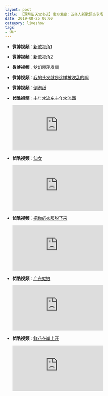 ```yaml
---
layout: post
title: 【深圳旧天堂书店】南方发廊：五条人新歌预热专场
date: 2019-08-25 00:00
category: liveshow
tags:
- 演出
---
```


* **微博视频**：[新歌视角1](https://weibo.com/tv/show/1034:4490009005195283?from=old_pc_videoshow)

* **微博视频**：[新歌视角2](https://weibo.com/tv/show/1034:4409289515680379?from=old_pc_videoshow)

* **微博视频**：[梦幻丽莎发廊](https://weibo.com/tv/show/1034:4409292040904510?from=old_pc_videoshow)

* **微博视频**：[我的头发就是这样被吹乱的啊](https://weibo.com/tv/show/1034:4409275703861787?from=old_pc_videoshow)

* **微博视频**：[倒港纸](https://weibo.com/tv/show/1034:4409273426604736?from=old_pc_videoshow)

* **优酷视频**：[十年水流东十年水流西](https://v.youku.com/v_show/id_XNDMzNDcxOTc0MA==.html?spm=a2hbt.13141534.app.5~5!2~5!2~5~5~5!2~5~5!2~5!2~5!2~5~5~A)

  <div class="iframe-container"><iframe class="responsive-iframe" src="https://player.youku.com/embed/XNDMzNDcxOTc0MA==" frameborder="no" allowfullscreen="true"></iframe></div>

* **优酷视频**：[仙女](https://v.youku.com/v_show/id_XNDMzMTg1MzE2OA==.html?spm=a2hbt.13141534.app.5~5!2~5!2~5~5~5!2~5~5!2~5!2~5!2~5~5!2~A)

  <div class="iframe-container"><iframe class="responsive-iframe" src="https://player.youku.com/embed/XNDMzMTg1MzE2OA==" frameborder="no" allowfullscreen="true"></iframe></div>

* **优酷视频**：[把你的衣服脱下来](https://v.youku.com/v_show/id_XNDMzMTg1NTc1Mg==.html?spm=a2hbt.13141534.app.5~5!2~5!2~5~5~5!2~5~5!2~5!2~5!2~5~5!3~A)

  <div class="iframe-container"><iframe class="responsive-iframe" src="https://player.youku.com/embed/XNDMzMTg1NTc1Mg==" frameborder="no" allowfullscreen="true"></iframe></div>

* **优酷视频**：[广东姑娘](https://v.youku.com/v_show/id_XNDMzMDUwNzcwMA==.html?spm=a2hbt.13141534.app.5~5!2~5!2~5~5~5!2~5~5!2~5!2~5!2~5~5!4~A)

  <div class="iframe-container"><iframe class="responsive-iframe" src="https://player.youku.com/embed/XNDMzMDUwNzcwMA==" frameborder="no" allowfullscreen="true"></iframe></div>

* **优酷视频**：[鲜花在岸上开](https://v.youku.com/v_show/id_XNDMzMDUwMDE2OA==.html?spm=a2hbt.13141534.app.5~5!2~5!2~5~5~5!2~5~5!2~5!2~5!2~5~5!5~A)

  <div class="iframe-container"><iframe class="responsive-iframe" src="https://player.youku.com/embed/XNDMzMDUwMDE2OA==" frameborder="no" allowfullscreen="true"></iframe></div>